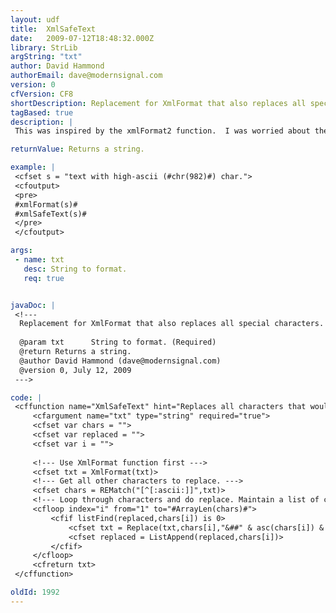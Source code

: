 ```yaml
---
layout: udf
title:  XmlSafeText
date:   2009-07-12T18:48:32.000Z
library: StrLib
argString: "txt"
author: David Hammond
authorEmail: dave@modernsignal.com
version: 0
cfVersion: CF8
shortDescription: Replacement for XmlFormat that also replaces all special characters.
tagBased: true
description: |
 This was inspired by the xmlFormat2 function.  I was worried about the performance of that function, however, and so rewrote the same basic functionality using the REMatch function that was introduced in CF8.

returnValue: Returns a string.

example: |
 <cfset s = "text with high-ascii (#chr(982)#) char.">
 <cfoutput>
 <pre>
 #xmlFormat(s)#
 #xmlSafeText(s)#
 </pre>
 </cfoutput>

args:
 - name: txt
   desc: String to format.
   req: true


javaDoc: |
 <!---
  Replacement for XmlFormat that also replaces all special characters.
  
  @param txt      String to format. (Required)
  @return Returns a string. 
  @author David Hammond (dave@modernsignal.com) 
  @version 0, July 12, 2009 
 --->

code: |
 <cffunction name="XmlSafeText" hint="Replaces all characters that would break an xml file." returnType="string" output="false">        
     <cfargument name="txt" type="string" required="true">
     <cfset var chars = "">
     <cfset var replaced = "">
     <cfset var i = "">
     
     <!--- Use XmlFormat function first --->
     <cfset txt = XmlFormat(txt)>
     <!--- Get all other characters to replace. ---> 
     <cfset chars = REMatch("[^[:ascii:]]",txt)>
     <!--- Loop through characters and do replace. Maintain a list of characters already replaced to avoid duplicate work. --->
     <cfloop index="i" from="1" to="#ArrayLen(chars)#">
         <cfif listFind(replaced,chars[i]) is 0>
             <cfset txt = Replace(txt,chars[i],"&##" & asc(chars[i]) & ";","all")>
             <cfset replaced = ListAppend(replaced,chars[i])>
         </cfif>
     </cfloop>
     <cfreturn txt>
 </cffunction>

oldId: 1992
---
```



